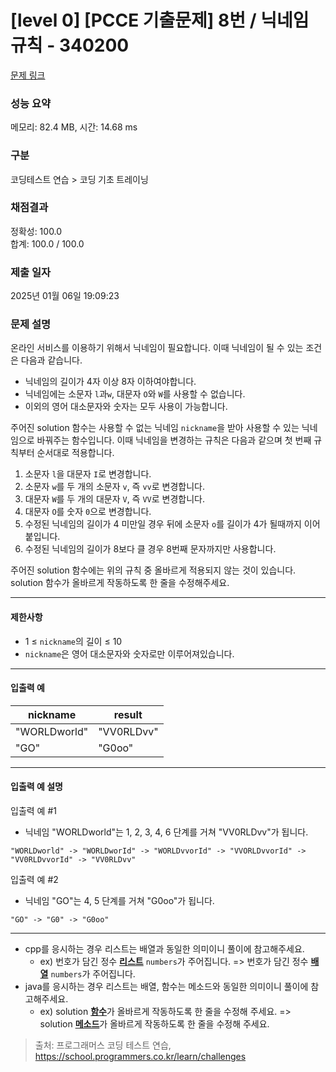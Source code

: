 # [level 0] [PCCE 기출문제] 8번 / 닉네임 규칙 - 340200 

[문제 링크](https://school.programmers.co.kr/learn/courses/30/lessons/340200?language=java) 

### 성능 요약

메모리: 82.4 MB, 시간: 14.68 ms

### 구분

코딩테스트 연습 > 코딩 기초 트레이닝

### 채점결과

정확성: 100.0<br/>합계: 100.0 / 100.0

### 제출 일자

2025년 01월 06일 19:09:23

### 문제 설명

<p>온라인 서비스를 이용하기 위해서 닉네임이 필요합니다. 이때 닉네임이 될 수 있는 조건은 다음과 같습니다.</p>

<ul>
<li>닉네임의 길이가 4자 이상 8자 이하여야합니다.</li>
<li>닉네임에는 소문자 <code>l</code>과<code>w</code>, 대문자 <code>O</code>와 <code>W</code>를 사용할 수 없습니다.</li>
<li>이외의 영어 대소문자와 숫자는 모두 사용이 가능합니다.</li>
</ul>

<p>주어진 solution 함수는 사용할 수 없는 닉네임 <code>nickname</code>을 받아 사용할 수 있는 닉네임으로 바꿔주는 함수입니다. 이때 닉네임을 변경하는 규칙은 다음과 같으며 첫 번째 규칙부터 순서대로 적용합니다.</p>

<ol>
<li>소문자 <code>l</code>을 대문자 <code>I</code>로 변경합니다.</li>
<li>소문자 <code>w</code>를 두 개의 소문자 <code>v</code>, 즉 <code>vv</code>로 변경합니다.</li>
<li>대문자 <code>W</code>를 두 개의 대문자 <code>V</code>, 즉 <code>VV</code>로 변경합니다.</li>
<li>대문자 <code>O</code>를 숫자 <code>0</code>으로 변경합니다.</li>
<li>수정된 닉네임의 길이가 4 미만일 경우 뒤에 소문자 <code>o</code>를 길이가 4가 될때까지 이어붙입니다.</li>
<li>수정된 닉네임의 길이가 8보다 클 경우 8번째 문자까지만 사용합니다.</li>
</ol>

<p>주어진 solution 함수에는 위의 규칙 중 올바르게 적용되지 않는 것이 있습니다. solution 함수가 올바르게 작동하도록 한 줄을 수정해주세요.</p>

<hr>

<h4>제한사항</h4>

<ul>
<li>1 ≤ <code>nickname</code>의 길이 ≤ 10</li>
<li><code>nickname</code>은 영어 대소문자와 숫자로만 이루어져있습니다.</li>
</ul>

<hr>

<h4>입출력 예</h4>
<table class="table">
        <thead><tr>
<th>nickname</th>
<th>result</th>
</tr>
</thead>
        <tbody><tr>
<td>"WORLDworld"</td>
<td>"VV0RLDvv"</td>
</tr>
<tr>
<td>"GO"</td>
<td>"G0oo"</td>
</tr>
</tbody>
      </table>
<hr>

<h4>입출력 예 설명</h4>

<p>입출력 예 #1</p>

<ul>
<li>닉네임 "WORLDworld"는 1, 2, 3, 4, 6 단계를 거쳐 "VV0RLDvv"가 됩니다.</li>
</ul>
<div class="highlight"><pre class="codehilite"><code>"WORLDworld" -&gt; "WORLDworId" -&gt; "WORLDvvorId" -&gt; "VVORLDvvorId" -&gt; "VV0RLDvvorId" -&gt; "VV0RLDvv"
</code></pre></div>
<p>입출력 예 #2</p>

<ul>
<li>닉네임 "GO"는 4, 5 단계를 거쳐 "G0oo"가 됩니다.</li>
</ul>
<div class="highlight"><pre class="codehilite"><code>"GO" -&gt; "G0" -&gt; "G0oo"
</code></pre></div>
<hr>

<ul>
<li>cpp를 응시하는 경우 리스트는 배열과 동일한 의미이니 풀이에 참고해주세요.

<ul>
<li>ex) 번호가 담긴 정수 <u><strong>리스트</strong></u> <code>numbers</code>가 주어집니다. =&gt; 번호가 담긴 정수 <u><strong>배열</strong></u> <code>numbers</code>가 주어집니다.</li>
</ul></li>
<li>java를 응시하는 경우 리스트는 배열, 함수는 메소드와 동일한 의미이니 풀이에 참고해주세요.

<ul>
<li>ex) solution <u><strong>함수</strong></u>가 올바르게 작동하도록 한 줄을 수정해 주세요. =&gt; solution <u><strong>메소드</strong></u>가 올바르게 작동하도록 한 줄을 수정해 주세요.</li>
</ul></li>
</ul>


> 출처: 프로그래머스 코딩 테스트 연습, https://school.programmers.co.kr/learn/challenges